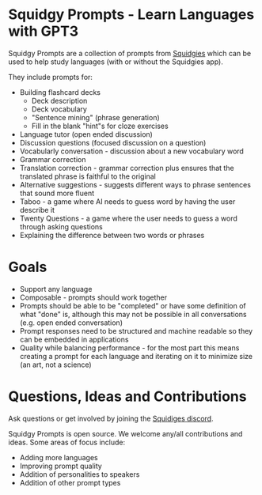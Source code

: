 # Squidgy Prompts - Learn Languages with GPT3
Squidgy Prompts are a collection of prompts from [Squidgies](https://squidgies.app) which can be used
to help study languages (with or without the Squidgies app).

They include prompts for:
* Building flashcard decks
    * Deck description
    * Deck vocabulary
    * "Sentence mining" (phrase generation)
    * Fill in the blank "hint"s for cloze exercises
* Language tutor (open ended discussion)
* Discussion questions (focused discussion on a question)
* Vocabularly conversation - discussion about a new vocabulary word
* Grammar correction
* Translation correction - grammar correction plus ensures that the translated phrase is faithful to the original
* Alternative suggestions - suggests different ways to phrase sentences that sound more fluent
* Taboo - a game where AI needs to guess word by having the user describe it
* Twenty Questions - a game where the user needs to guess a word through asking questions
* Explaining the difference between two words or phrases

# Goals

* Support any language
* Composable - prompts should work together
* Prompts should be able to be "completed" or have some definition of what "done" is, although this may not be possible in all conversations (e.g. open ended conversation)
* Prompt responses need to be structured and machine readable so they can be embedded in applications
* Quality while balancing performance - for the most part this means creating a prompt for each language and iterating on it to minimize size (an art, not a science)

# Questions, Ideas and Contributions
Ask questions or get involved by joining the [Squidiges discord](https://discord.gg/A3nSQEQZ6f).

Squidgy Prompts is open source. We welcome any/all contributions and ideas. Some areas of focus include:
* Adding more languages
* Improving prompt quality
* Addition of personalities to speakers
* Addition of other prompt types
